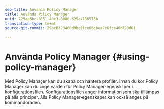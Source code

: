 ```yaml
---
seo-title: Använda Policy Manager
title: Använda Policy Manager
uuid: 729aa6bc-8851-40e3-8b86-629a4786575b
translation-type: tm+mt
source-git-commit: 29bc8323460d9be0fce66cbea7c6fce46df20d61

---
```



# Använda Policy Manager {#using-policy-manager}

Med Policy Manager kan du skapa och hantera profiler. Innan du kör Policy Manager kan du ange värden för Policy Manager-egenskaper i konfigurationsfilen. Konfigurationsfilen anger information som ska tillämpas på alla principer. Alla Policy Manager-egenskaper kan också anges på kommandoraden.
